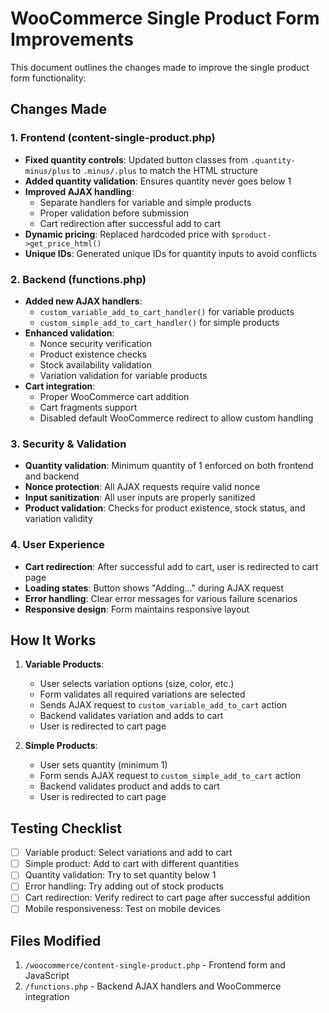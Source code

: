 # WooCommerce Single Product Form Improvements

This document outlines the changes made to improve the single product form functionality:

## Changes Made

### 1. Frontend (content-single-product.php)
- **Fixed quantity controls**: Updated button classes from `.quantity-minus/plus` to `.minus/.plus` to match the HTML structure
- **Added quantity validation**: Ensures quantity never goes below 1
- **Improved AJAX handling**:
  - Separate handlers for variable and simple products
  - Proper validation before submission
  - Cart redirection after successful add to cart
- **Dynamic pricing**: Replaced hardcoded price with `$product->get_price_html()`
- **Unique IDs**: Generated unique IDs for quantity inputs to avoid conflicts

### 2. Backend (functions.php)
- **Added new AJAX handlers**:
  - `custom_variable_add_to_cart_handler()` for variable products
  - `custom_simple_add_to_cart_handler()` for simple products
- **Enhanced validation**:
  - Nonce security verification
  - Product existence checks
  - Stock availability validation
  - Variation validation for variable products
- **Cart integration**:
  - Proper WooCommerce cart addition
  - Cart fragments support
  - Disabled default WooCommerce redirect to allow custom handling

### 3. Security & Validation
- **Quantity validation**: Minimum quantity of 1 enforced on both frontend and backend
- **Nonce protection**: All AJAX requests require valid nonce
- **Input sanitization**: All user inputs are properly sanitized
- **Product validation**: Checks for product existence, stock status, and variation validity

### 4. User Experience
- **Cart redirection**: After successful add to cart, user is redirected to cart page
- **Loading states**: Button shows "Adding..." during AJAX request
- **Error handling**: Clear error messages for various failure scenarios
- **Responsive design**: Form maintains responsive layout

## How It Works

1. **Variable Products**:
   - User selects variation options (size, color, etc.)
   - Form validates all required variations are selected
   - Sends AJAX request to `custom_variable_add_to_cart` action
   - Backend validates variation and adds to cart
   - User is redirected to cart page

2. **Simple Products**:
   - User sets quantity (minimum 1)
   - Form sends AJAX request to `custom_simple_add_to_cart` action
   - Backend validates product and adds to cart
   - User is redirected to cart page

## Testing Checklist

- [ ] Variable product: Select variations and add to cart
- [ ] Simple product: Add to cart with different quantities
- [ ] Quantity validation: Try to set quantity below 1
- [ ] Error handling: Try adding out of stock products
- [ ] Cart redirection: Verify redirect to cart page after successful addition
- [ ] Mobile responsiveness: Test on mobile devices

## Files Modified

1. `/woocommerce/content-single-product.php` - Frontend form and JavaScript
2. `/functions.php` - Backend AJAX handlers and WooCommerce integration
